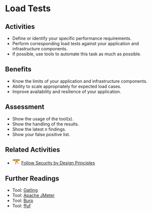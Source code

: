 # Load Tests

## Activities

- Define or identify your specific performance requirements.
- Perform corresponding load tests against your application and infrastructure components.
- If possible, use tools to automate this task as much as possible.

## Benefits

- Know the limits of your application and infrastructure components.
- Ability to scale appropriately for expected load cases.
- Improve availability and resilience of your application.

## Assessment

- Show the usage of the tool(s).
- Show the handling of the results.
- Show the latest *n* findings.
- Show your false positive list.

## Related Activities

- [<img src="https://raw.githubusercontent.com/AppSecure-nrw/security-belts/assets/belt-img/03_security-belt-orange.svg" width="25" />](#) [Follow Security by Design Principles](../orange/follow-security-by-design-principles.md)

## Further Readings

- Tool: [Gatling](https://gatling.io/)
- Tool: [Apache JMeter](https://jmeter.apache.org/)
- Tool: [Burp](https://portswigger.net/burp)
- Tool: [ffuf](https://github.com/ffuf/ffuf)
